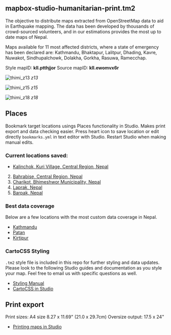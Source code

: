 mapbox-studio-humanitarian-print.tm2
-------------------------------

The objective to distribute maps extracted from OpenStreetMap data to aid in Earthquake mapping. The data has been developed by thousands of crowd-sourced volunteers, and in our estimations provides the most up to date maps of Nepal.

Maps available for 11 most affected districts, where a state of emergency has been declared are: Kathmandu, Bhaktapur, Lalitpur, Dhading, Kavre, Nuwakot, Sindhupalchowk, Dolakha, Gorkha, Rasuwa, Ramecchap.


Style mapID: **kll.ptthjjor**
Source mapID: **kll.ewomvx6r**

![thimi_z13](https://cloud.githubusercontent.com/assets/4587826/7358459/64db91de-ed03-11e4-81c4-365e77348f56.png)
*z13*

![thimi_z15](https://cloud.githubusercontent.com/assets/4587826/7358458/64db7ff0-ed03-11e4-9173-f8dec2a44d16.png)
*z15*

![thimi_z18](https://cloud.githubusercontent.com/assets/4587826/7358460/64ddb3b0-ed03-11e4-99bc-13a2a114cdf7.png)
*z18*

## Places 

Bookmark target locations usings Places functionality in Studio. Makes print export and data checking easier. Press heart icon to save location or edit directly `bookmarks.yml` in text editor with Studio. Restart Studio when making manual edits.

### Current locations saved:

 - [Kalinchok, Kuri Village, Central Region, Nepal](https://api.tiles.mapbox.com/v4/kll.ptthjjor/page.html?access_token=pk.eyJ1Ijoia2xsIiwiYSI6IktVRUtfQnMifQ.GJAHJPvusgK_f0NsSXS8QA#17/27.74751/86.03264)
 2. [Bahrabise, Central Region, Nepal](https://api.tiles.mapbox.com/v4/mslee.7d05b601/page.html?access_token=pk.eyJ1IjoibXNsZWUiLCJhIjoiclpiTWV5SSJ9.P_h8r37vD8jpIH1A6i1VRg#15/27.7856/85.9024)
 3. [Charikot, Bhimeshwor Municipality, Nepal](https://api.tiles.mapbox.com/v4/mslee.7d05b601/page.html?access_token=pk.eyJ1IjoibXNsZWUiLCJhIjoiclpiTWV5SSJ9.P_h8r37vD8jpIH1A6i1VRg#17/27.66430/86.04855)
 4. [Laprak, Nepal](https://api.tiles.mapbox.com/v4/kll.ptthjjor/page.html?access_token=pk.eyJ1Ijoia2xsIiwiYSI6IktVRUtfQnMifQ.GJAHJPvusgK_f0NsSXS8QA#14/28.2254383/84.8113847)
 5. [Barpak, Nepal](https://api.tiles.mapbox.com/v4/kll.ptthjjor/page.html?access_token=pk.eyJ1Ijoia2xsIiwiYSI6IktVRUtfQnMifQ.GJAHJPvusgK_f0NsSXS8QA#15/28.2017/84.7454)


### Best data coverage

Below are a few locations with the most custom data coverage in Nepal.

- [Kathmandu](https://api.tiles.mapbox.com/v4/kll.ptthjjor/page.html?access_token=pk.eyJ1Ijoia2xsIiwiYSI6IktVRUtfQnMifQ.GJAHJPvusgK_f0NsSXS8QA#14/27.6962/85.3258)
- [Patan](https://api.tiles.mapbox.com/v4/kll.ptthjjor/page.html?access_token=pk.eyJ1Ijoia2xsIiwiYSI6IktVRUtfQnMifQ.GJAHJPvusgK_f0NsSXS8QA#15/27.6710/85.3261)
- [Kirtipur](https://api.tiles.mapbox.com/v4/kll.ptthjjor/page.html?access_token=pk.eyJ1Ijoia2xsIiwiYSI6IktVRUtfQnMifQ.GJAHJPvusgK_f0NsSXS8QA#15/27.6703/85.2844)


### CartoCSS Styling

`.tm2` style file is included in this repo for further styling and data updates. Please look to the following Studio guides and documentation as you style your map. Feel free to email us with specific questions as well.

 - [Styling Manual](https://www.mapbox.com/guides/style-manual/)
 - [CartoCSS in Studio](https://www.mapbox.com/guides/cartocss-in-studio/)

## Print export

Print sizes: A4 size 8.27 x 11.69" (21.0 x 29.7cm) 
Oversize output: 17.5 x 24"

 - [Printing maps in Studio](https://www.mapbox.com/guides/print/)

